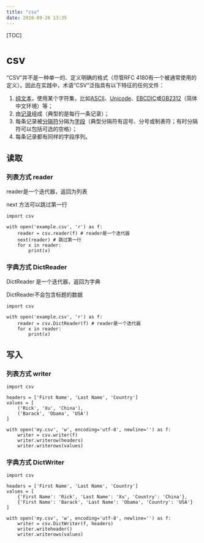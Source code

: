 ```yaml
---
title: "csv"
date: 2018-09-26 13:35
---
```



[TOC]


# csv

“CSV”并不是一种单一的、定义明确的格式（尽管RFC 4180有一个被通常使用的定义）。因此在实践中，术语“CSV”泛指具有以下特征的任何文件：

1. [纯文本](https://zh.wikipedia.org/wiki/%E6%96%87%E6%9C%AC%E6%96%87%E4%BB%B6)，使用某个字符集，比如[ASCII](https://zh.wikipedia.org/wiki/ASCII)、[Unicode](https://zh.wikipedia.org/wiki/Unicode)、[EBCDIC](https://zh.wikipedia.org/wiki/EBCDIC)或[GB2312](https://zh.wikipedia.org/wiki/GB2312)（简体中文环境）等；
2. 由[记录](https://zh.wikipedia.org/wiki/%E8%AE%B0%E5%BD%95)组成（典型的是每行一条记录）；
3. 每条记录被[分隔符](https://zh.wikipedia.org/w/index.php?title=%E5%88%86%E9%9A%94%E7%AC%A6&action=edit&redlink=1)分隔为[字段](https://zh.wikipedia.org/w/index.php?title=%E5%AD%97%E6%AE%B5&action=edit&redlink=1)（典型分隔符有逗号、分号或制表符；有时分隔符可以包括可选的空格）；
4. 每条记录都有同样的字段序列。



## 读取

### 列表方式 reader

reader是一个迭代器，返回为列表

next 方法可以跳过第一行

```
import csv

with open('example.csv', 'r') as f:
    reader = csv.reader(f) # reader是一个迭代器
    next(reader) # 跳过第一行
    for x in reader:
        print(x)
```



### 字典方式 DictReader

DictReader 是一个迭代器，返回为字典

DictReader不会包含标题的数据

```
import csv

with open('example.csv', 'r') as f:
    reader = csv.DictReader(f) # reader是一个迭代器
    for x in reader:
        print(x)
```





## 写入

### 列表方式 writer

```
import csv

headers = ['First Name', 'Last Name', 'Country']
values = [
    ('Rick', 'Xu', 'China'),
    ('Barack', 'Obama', 'USA')
]

with open('my.csv', 'w', encoding='utf-8', newline='') as f:
    writer = csv.writer(f)
    writer.writerow(headers)
    writer.writerows(values)

```





### 字典方式 DictWriter

```
import csv

headers = ['First Name', 'Last Name', 'Country']
values = [
    {'First Name': 'Rick', 'Last Name': 'Xu', 'Country': 'China'},
    {'First Name': 'Barack', 'Last Name': 'Obama', 'Country': 'USA'}
]

with open('my.csv', 'w', encoding='utf-8', newline='') as f:
    writer = csv.DictWriter(f, headers)
    writer.writeheader()
    writer.writerows(values)
```